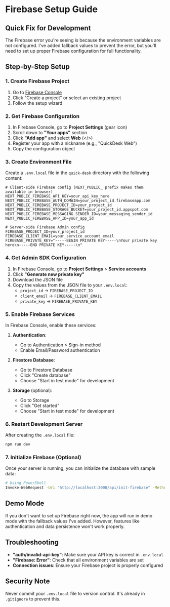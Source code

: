 # Firebase Setup Guide

## Quick Fix for Development

The Firebase error you're seeing is because the environment variables are not configured. I've added fallback values to prevent the error, but you'll need to set up proper Firebase configuration for full functionality.

## Step-by-Step Setup

### 1. Create Firebase Project

1. Go to [Firebase Console](https://console.firebase.google.com/)
2. Click "Create a project" or select an existing project
3. Follow the setup wizard

### 2. Get Firebase Configuration

1. In Firebase Console, go to **Project Settings** (gear icon)
2. Scroll down to **"Your apps"** section
3. Click **"Add app"** and select **Web** (</>)
4. Register your app with a nickname (e.g., "QuickDesk Web")
5. Copy the configuration object

### 3. Create Environment File

Create a `.env.local` file in the `quick-desk` directory with the following content:

```env
# Client-side Firebase config (NEXT_PUBLIC_ prefix makes them available in browser)
NEXT_PUBLIC_FIREBASE_API_KEY=your_api_key_here
NEXT_PUBLIC_FIREBASE_AUTH_DOMAIN=your_project_id.firebaseapp.com
NEXT_PUBLIC_FIREBASE_PROJECT_ID=your_project_id
NEXT_PUBLIC_FIREBASE_STORAGE_BUCKET=your_project_id.appspot.com
NEXT_PUBLIC_FIREBASE_MESSAGING_SENDER_ID=your_messaging_sender_id
NEXT_PUBLIC_FIREBASE_APP_ID=your_app_id

# Server-side Firebase Admin config
FIREBASE_PROJECT_ID=your_project_id
FIREBASE_CLIENT_EMAIL=your_service_account_email
FIREBASE_PRIVATE_KEY="-----BEGIN PRIVATE KEY-----\nYour private key here\n-----END PRIVATE KEY-----\n"
```

### 4. Get Admin SDK Configuration

1. In Firebase Console, go to **Project Settings** > **Service accounts**
2. Click **"Generate new private key"**
3. Download the JSON file
4. Copy the values from the JSON file to your `.env.local`:
   - `project_id` → `FIREBASE_PROJECT_ID`
   - `client_email` → `FIREBASE_CLIENT_EMAIL`
   - `private_key` → `FIREBASE_PRIVATE_KEY`

### 5. Enable Firebase Services

In Firebase Console, enable these services:

1. **Authentication**:

   - Go to Authentication > Sign-in method
   - Enable Email/Password authentication

2. **Firestore Database**:

   - Go to Firestore Database
   - Click "Create database"
   - Choose "Start in test mode" for development

3. **Storage** (optional):
   - Go to Storage
   - Click "Get started"
   - Choose "Start in test mode" for development

### 6. Restart Development Server

After creating the `.env.local` file:

```bash
npm run dev
```

### 7. Initialize Firebase (Optional)

Once your server is running, you can initialize the database with sample data:

```bash
# Using PowerShell
Invoke-WebRequest -Uri "http://localhost:3000/api/init-firebase" -Method POST -ContentType "application/json"
```

## Demo Mode

If you don't want to set up Firebase right now, the app will run in demo mode with the fallback values I've added. However, features like authentication and data persistence won't work properly.

## Troubleshooting

- **"auth/invalid-api-key"**: Make sure your API key is correct in `.env.local`
- **"Firebase: Error"**: Check that all environment variables are set
- **Connection issues**: Ensure your Firebase project is properly configured

## Security Note

Never commit your `.env.local` file to version control. It's already in `.gitignore` to prevent this.
